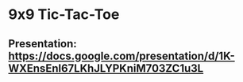 # 9x9 Tic-Tac-Toe
## Presentation: https://docs.google.com/presentation/d/1K-WXEnsEnl67LKhJLYPKniM703ZC1u3L
